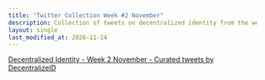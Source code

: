 ```yaml
---
title: "Twitter Collection Week #2 November"
description: Collection of tweets on decentralized identity from the week preceding 11-14-2020
layout: single
last_modified_at: 2020-11-14
---
```


<a class="twitter-timeline" href="https://twitter.com/DecentralizeID/timelines/1327793303472005127?ref_src=twsrc%5Etfw">Decentralized Identity - Week 2 November - Curated tweets by DecentralizeID</a> <script async src="https://platform.twitter.com/widgets.js" charset="utf-8"></script>
